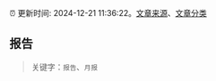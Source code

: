 :alarm_clock: 更新时间: 2024-12-21 11:36:22。[文章来源](/README.md)、[文章分类](/TAGS.md)

## 报告


> 关键字：`报告`、`月报`



